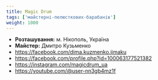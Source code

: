```yaml
---
title: Magic Drum
tags: ['майстерні-пелюсткових-барабанів']
weight: 1000
---
```


- **Розташування:** м. Нікополь, Україна
- **Майстер:** Дмитро Кузьменко
- https://facebook.com/dima.kuzmenko.jimaku
- https://facebook.com/profile.php?id=100063177521382
- https://instagram.com/magicdrum_ua
- https://youtube.com/@user-nn3gb4mz1f
